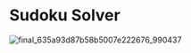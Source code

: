 # Sudoku Solver


![final_635a93d87b58b5007e222676_990437](https://user-images.githubusercontent.com/56363090/198314503-6b76de34-f247-4660-9a69-6e7cf81d07dc.gif)
